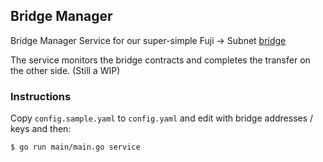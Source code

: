 
## Bridge Manager

Bridge Manager Service for our super-simple Fuji -> Subnet [bridge](https://github.com/sub-usd-net/bridge)

The service monitors the bridge contracts and completes the transfer on the other side. (Still a WIP)

### Instructions

Copy `config.sample.yaml` to `config.yaml` and edit with bridge addresses / keys and then:

```shell
$ go run main/main.go service
```
